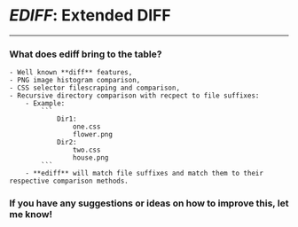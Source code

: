 # *EDIFF*: **E**xtended **DIFF**

---
### What does **ediff** bring to the table?
    - Well known **diff** features,
    - PNG image histogram comparison,
    - CSS selector filescraping and comparison,
    - Recursive directory comparison with recpect to file suffixes:
        - Example:
            ```
                Dir1:
                    one.css
                    flower.png
                Dir2:
                    two.css
                    house.png
            ```
        - **ediff** will match file suffixes and match them to their respective comparison methods.

### If you have any suggestions or ideas on how to improve this, let me know!

